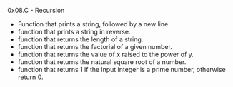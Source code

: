 0x08.C - Recursion
- Function that prints a string, followed by a new line.
- function that prints a string in reverse.
- function that returns the length of a string.
- function that returns the factorial of a given number.
- function that returns the value of x raised to the power of y.
- function that returns the natural square root of a number.
- function that returns 1 if the input integer is a prime number, otherwise return 0.
